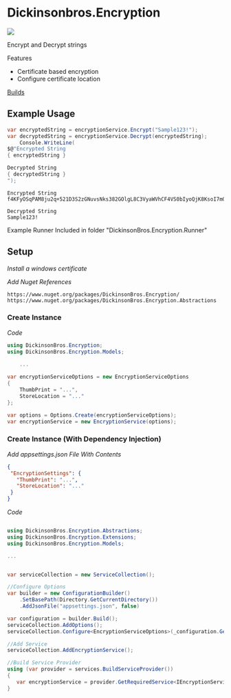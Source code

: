 # Dickinsonbros.Encryption
<a href="https://www.nuget.org/packages/DickinsonBros.Encryption/">
    <img src="https://img.shields.io/nuget/v/DickinsonBros.Encryption">
</a>

Encrypt and Decrypt strings

Features
* Certificate based encryption 
* Configure certificate location

<a href="https://dev.azure.com/marksamdickinson/DickinsonBros/_build?definitionScope=%5CDickinsonBros.Encryption">Builds</a>

<h2>Example Usage</h2>

```C#
var encryptedString = encryptionService.Encrypt("Sample123!");
var decryptedString = encryptionService.Decrypt(encryptedString);
    Console.WriteLine(
$@"Encrypted String
{ encryptedString }

Decrypted String
{ decryptedString }
");
```
    
    Encrypted String
    f4KFyOSqPAM8ju2q+521D3S2zGNuvsNks382GOlgL8C3VyaWVhCF4VS0bIyoQjK8KsoI7mQ8Uu8w54TkzCHuFGqXOmLJU0Rfjurjn+01VCxBsgo1G23u4QUtM5uXBSye/S/jcXGVLDJX90F7gss+NdKvbhebq6jFnFsR6ZhrTGc7BLbLiE0M/BE7A+8hxCGjOFXvgwBm8nTFhXh/sSV8fbZ9pCzwcPuSXMTKxRi+cji3jN42hJidmOBNKIXi2pq6hIL5kcDxKXuVxznOOOcwh/clfCa8Hx6rY/q1O4y14AT5IknCnvYXWCEroXfvX1vlemXewL/UCN486c6VzGssGA==

    Decrypted String
    Sample123!

Example Runner Included in folder "DickinsonBros.Encryption.Runner"

<h2>Setup</h2>

<i>Install a windows certificate</i>

<i>Add Nuget References</i>

    https://www.nuget.org/packages/DickinsonBros.Encryption/
    https://www.nuget.org/packages/DickinsonBros.Encryption.Abstractions

<h3>Create Instance</h3>

<i>Code</i>
```c#
using DickinsonBros.Encryption;
using DickinsonBros.Encryption.Models;
    
    ...

var encryptionServiceOptions = new EncryptionServiceOptions
{
    ThumbPrint = "...",
    StoreLocation = "..."
};

var options = Options.Create(encryptionServiceOptions);
var encryptionService = new EncryptionService(options);

```

<h3>Create Instance (With Dependency Injection)</h3>

<i>Add appsettings.json File With Contents</i>
 ```json  
{
  "EncryptionSettings": {
    "ThumbPrint": "...",
    "StoreLocation": "..."
  }
}
 ```    
<i>Code</i>
```c#

using DickinsonBros.Encryption.Abstractions;
using DickinsonBros.Encryption.Extensions;
using DickinsonBros.Encryption.Models;

...  


var serviceCollection = new ServiceCollection();

//Configure Options
var builder = new ConfigurationBuilder()
    .SetBasePath(Directory.GetCurrentDirectory())
    .AddJsonFile("appsettings.json", false)

var configuration = builder.Build();
serviceCollection.AddOptions();
serviceCollection.Configure<EncryptionServiceOptions>(_configuration.GetSection(nameof(EncryptionServiceOptions)));

//Add Service
serviceCollection.AddEncryptionService();

//Build Service Provider 
using (var provider = services.BuildServiceProvider())
{
   var encryptionService = provider.GetRequiredService<IEncryptionService>();
}
```
